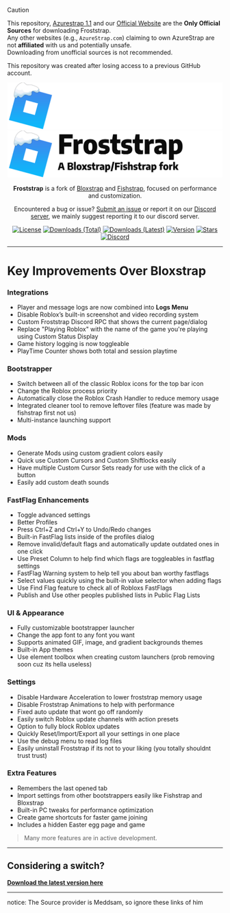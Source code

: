 > [!CAUTION]
> This repository, [Azurestrap 1.1](https://github.com/TheOneAndOnlyCaleb/Azure-strap-1.1) and our [Official Website](https://azurestrap.vercel.app/download/azurestrap) are the **Only Official Sources** for downloading Froststrap.  
> Any other websites (e.g., `AzureStrap.com`) claiming to own AzureStrap are not **affiliated** with us and potentially unsafe.  
> Downloading from unofficial sources is not recommended.
>
> This repository was created after losing access to a previous GitHub account.

<p align="center">
    <img src="https://github.com/RealMeddsam/Froststrap/raw/main/Images/Bloxstrap-full-dark.png#gh-dark-mode-only" width="700">
    <img src="https://github.com/RealMeddsam/Froststrap/raw/main/Images/Bloxstrap-full-light.png#gh-light-mode-only" width="700">
</p>

<div align="center">

**Froststrap** is a fork of [Bloxstrap](https://github.com/pizzaboxer/bloxstrap) and [Fishstrap](https://github.com/fishstrap/Fishstrap), focused on performance and customization.

Encountered a bug or issue? [Submit an issue](https://github.com/RealMeddsam/Froststrap/issues/new/choose) or report it on our [Discord server](https://discord.gg/KdR9vpRcUN), we mainly suggest reporting it to our discord server.

[![License][badge-repo-license]][repo-license]
[![Downloads (Total)][badge-repo-downloads-total]][repo-releases]
[![Downloads (Latest)][badge-repo-downloads]][repo-releases]
[![Version][badge-repo-latest]][repo-latest]
[![Stars][badge-repo-stars]][repo-stargazer]
[![Discord][badge-discord]][discord-invite]


</div>

---

# Key Improvements Over Bloxstrap

### Integrations
- Player and message logs are now combined into **Logs Menu**
- Disable Roblox’s built-in screenshot and video recording system
- Custom Froststrap Discord RPC that shows the current page/dialog
- Replace "Playing Roblox" with the name of the game you're playing using Custom Status Display
- Game history logging is now toggleable
- PlayTime Counter shows both total and session playtime

### Bootstrapper
- Switch between all of the classic Roblox icons for the top bar icon
- Change the Roblox process priority
- Automatically close the Roblox Crash Handler to reduce memory usage
- Integrated cleaner tool to remove leftover files (feature was made by fishstrap first not us)
- Multi-instance launching support

### Mods
- Generate Mods using custom gradient colors easily
- Quick use Custom Cursors and Custom Shiftlocks easily
- Have multiple Custom Cursor Sets ready for use with the click of a button
- Easily add custom death sounds

### FastFlag Enhancements
- Toggle advanced settings
- Better Profiles
- Press Ctrl+Z and Ctrl+Y to Undo/Redo changes
- Built-in FastFlag lists inside of the profiles dialog
- Remove invalid/default flags and automatically update outdated ones in one click
- Use Preset Column to help find which flags are toggleables in fastflag settings
- FastFlag Warning system to help tell you about ban worthy fastflags
- Select values quickly using the built-in value selector when adding flags
- Use Find Flag feature to check all of Robloxs FastFlags
- Publish and Use other peoples published lists in Public Flag Lists

### UI & Appearance
- Fully customizable bootstrapper launcher
- Change the app font to any font you want
- Supports animated GIF, image, and gradient backgrounds themes
- Built-in App themes
- Use element toolbox when creating custom launchers (prob removing soon cuz its hella useless) 

### Settings
- Disable Hardware Acceleration to lower froststrap memory usage
- Disable Froststrap Animations to help with performance
- Fixed auto update that wont go off randomly
- Easily switch Roblox update channels with action presets
- Option to fully block Roblox updates
- Quickly Reset/Import/Export all your settings in one place
- Use the debug menu to read log files
- Easily uninstall Froststrap if its not to your liking (you totally shouldnt trust trust)

### Extra Features
- Remembers the last opened tab
- Import settings from other bootstrappers easily like Fishstrap and Bloxstrap
- Built-in PC tweaks for performance optimization
- Create game shortcuts for faster game joining
- Includes a hidden Easter egg page and game

> Many more features are in active development.

---

## Considering a switch?

[**Download the latest version here**][repo-latest]

---

<!-- Badge Definitions -->
[badge-repo-license]:         https://img.shields.io/github/license/RealMeddsam/Froststrap?style=flat&color=37add9
[badge-repo-downloads]:       https://img.shields.io/github/downloads/RealMeddsam/Froststrap/latest/total?style=flat&color=37add9
[badge-repo-downloads-total]: https://img.shields.io/github/downloads/RealMeddsam/Froststrap/total?style=flat&color=37add9
[badge-repo-latest]:          https://img.shields.io/github/v/release/RealMeddsam/Froststrap?style=flat&color=37add9
[badge-repo-stars]:           https://img.shields.io/github/stars/RealMeddsam/Froststrap?style=flat&color=37add9
[badge-discord]:              https://img.shields.io/discord/1364660238963179520?style=flat&label=discord&color=5865f2

[repo-license]:  https://github.com/RealMeddsam/Froststrap/blob/main/LICENSE
[repo-actions]:  https://github.com/RealMeddsam/Froststrap/actions
[repo-releases]: https://github.com/RealMeddsam/Froststrap/releases
[repo-latest]:   https://github.com/RealMeddsam/Froststrap/releases/latest
[repo-stargazer]:   https://github.com/RealMeddsam/Froststrap/stargazers

[discord-invite]:  https://discord.gg/MNCSPPWzvX

notice: The Source provider is Meddsam, so ignore these links of him

